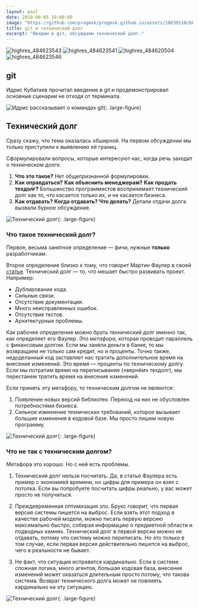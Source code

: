 ```yaml
---
layout: post
date: 2019-09-05 19:00:00
image: "https://github.com/progmsk/progmsk.github.io/assets/10639110/6b19ddc3-59fe-41ca-845e-b18034120b60"
title: git и технический долг
excerpt: "Вводим в git, обсуждаем технический долг."
---
```


![highres_484623543](https://github.com/progmsk/progmsk.github.io/assets/10639110/0e79cff8-0f0f-4cc4-ba06-a2a2ad1ba553)
![highres_484623541](https://github.com/progmsk/progmsk.github.io/assets/10639110/ef812e53-2d18-4d6e-97da-bbd73c6dcd91)
![highres_484620504](https://github.com/progmsk/progmsk.github.io/assets/10639110/26f3ff57-06a8-4b16-b29d-d08bad1a2934)
![highres_484623546](https://github.com/progmsk/progmsk.github.io/assets/10639110/190cf331-4747-43ce-a444-5d62a5e6a4c4)


## git

Идрис Кубатаев прочитал введение в git и продемонстрировал основные сценарии не отходя от терминала.

![Идрис рассказывает о командах git](https://secure.meetupstatic.com/photos/event/1/f/8/highres_484620504.jpeg){: .large-figure}

## Технический долг

Сразу скажу, что тема оказалась обширной. На первом обсуждении мы только приступили к выявлению её границ.

Сформулировали вопросы, которые интересуют нас, когда речь заходит о техническом долге.

1. **Что это такое?** Нет общепризнанной формулировки.
1. **Как оправдаться?** **Как объяснить менеджерам?** **Как продать техдолг?** Большинство программистов воспринимает технический долг как то, что касается только их, и не касается бизнеса.
1. **Как отдавать?** **Когда отдавать?** **Что делать?** Детали отдачи долга вызвали бурное обсуждение.

![Технический долг](https://secure.meetupstatic.com/photos/event/d/d/5/highres_484623541.jpeg){: .large-figure}

### Что такое технический долг?

Первое, весьма занятное определение&nbsp;&mdash; фичи, нужные **только** разработчикам.

Второе определение близко к тому, что говорит Мартин Фаулер в своей [статье](https://habr.com/ru/post/453280/). Технический долг&nbsp;&mdash; то, что мешает быстро развивать проект. Например:

* Дублирование кода.
* Сильные связи.
* Отсутствие документации.
* Много неисправленных ошибок.
* Отсутствие тестов.
* Архитектурные проблемы.

Как рабочее определение можно брать технический долг именно так, как определяет его Фаулер. Это *метафора*, которая проводит параллель с финансовым долгом. Если мы заняли деньги в банке, то мы возвращаем не только сам кредит, но и проценты. Точно также, недоделанный код заставляет нас тратить дополнительное время на внесение изменений. Это время&nbsp;&mdash; проценты по техническому долгу. Если мы потратим время на переписывание (&laquo;вернём&raquo; техдолг), мы перестанем тратить время на внесение изменений.

Если принять эту метафору, то техническим долгом не являются:

1. Появление новых версий библиотек. Переход на них не обусловлен потребностями бизнеса.
1. Сильное изменение технических требований, которое вызывает большие изменения в кодовой базе. Мы просто пишем новую программу.

![Технический долг](https://secure.meetupstatic.com/photos/event/d/d/7/highres_484623543.jpeg){: .large-figure}

### Что не так с техническим долгом?

Метафора это хорошо. Но с ней есть проблемы.

1. Технический долг нельзя посчитать. Да, в статье Фаулера есть пример с экономией времени, но цифры для примера он взял с потолка. Если вы попробуете посчитать цифры реально, у вас может просто не получиться.

1. Преждевременная оптимизация зло. Брукс говорит, что первая версия системы пишется на выброс. Если взять этот подход в качестве рабочей модели, можно писать первую версию максимально быстро, собирая информацию о предметной области и подводных камнях. Технический долг в первой версии можно не отдавать, потому что систему можно переписать. Но это только в том случае, если первая версия действительно пишется на выброс, чего в реальности не бывает.

1. Не факт, что ситуация исправится кардинально. Если в системе сложная логика, много агентов, большая кодовая база, внесение изменений может оказаться длительным просто потому, что такова система. Возврат технического долга может не повлиять кардинально на эту ситуацию.




![Технический долг](https://secure.meetupstatic.com/photos/event/d/d/a/highres_484623546.jpeg){: .large-figure}

